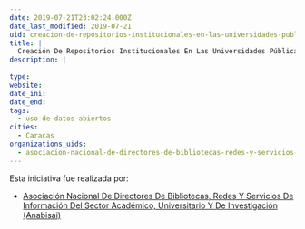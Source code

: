 ```yaml
---
date: 2019-07-21T23:02:24.000Z
date_last_modified: 2019-07-21
uid: creacion-de-repositorios-institucionales-en-las-universidades-publicas-venezolanas-para-democratizar-el-acceso-a-la-informacion
title: |
  Creación De Repositorios Institucionales En Las Universidades Públicas Venezolanas Para Democratizar El Acceso A La Información
description: |
  
type: 
website: 
date_ini: 
date_end: 
tags:
  - uso-de-datos-abiertos
cities: 
  - Caracas
organizations_uids:
  - asociacion-nacional-de-directores-de-bibliotecas-redes-y-servicios-de-informacion-del-sector-academico-universitario-y-de-investigacion-anabisai
---
```


Esta iniciativa fue realizada por:

- [Asociación Nacional De Directores De Bibliotecas, Redes Y Servicios De Información Del Sector Académico, Universitario Y De Investigación (Anabisai)](/organizaciones/asociacion-nacional-de-directores-de-bibliotecas-redes-y-servicios-de-informacion-del-sector-academico-universitario-y-de-investigacion-anabisai)
